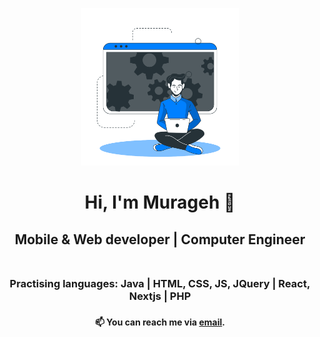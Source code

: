 
<p align="center">
    <img width="50%" src="https://raw.githubusercontent.com/murageh/murageh/master/murageh.svg" alt="developer"/>
</p>

<h1 align="center">Hi, I'm Murageh 👋</h1>
<h2 align="center">
  Mobile & Web developer | Computer Engineer
  <br/>
  <br />
  </h1>
  <h3  align="center">Practising languages: Java | HTML, CSS, JS, JQuery | React, Nextjs | PHP <h3>
  <h4  align="center">📫 You can reach me via <a href="mailto:muragehdeveloper@gmail.com">email</a>.</h4>
  
<!-- ### Hi there 👋 -->

<!--
**murageh/murageh** is a ✨ _special_ ✨ repository because its `README.md` (this file) appears on your GitHub profile.

Here are some ideas to get you started:

- 🔭 I’m currently working on ...
- 🌱 I’m currently learning ...
- 👯 I’m looking to collaborate on ...
- 🤔 I’m looking for help with ...
- 💬 Ask me about ...
- 📫 How to reach me: ...
- 😄 Pronouns: ...
- ⚡ Fun fact: ...
-->
